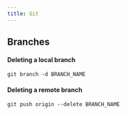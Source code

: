 ```yaml
---
title: Git
---
```


## Branches

#### Deleting a local branch
```
git branch -d BRANCH_NAME
```


#### Deleting a remote branch
```
git push origin --delete BRANCH_NAME
```
